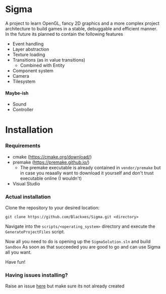 # Sigma

A project to learn OpenGL, fancy 2D graphics and a more complex project architecture to build games in a stable, debuggable and efficient manner. <br/>
In the future its planned to contain the following features

- Event handling
- Layer abstraction
- Texture loading
- Transitions (as in value transitions)
  - Combined with Entity
- Component system
- Camera
- Tilesystem

#### Maybe-ish

- Sound
- Controller

# Installation

### Requirements

- cmake (https://cmake.org/download/)
- premake (https://premake.github.io/)
  - The premake executable is already contained in `vendor/premake` but in case you reaaally want to download it yourself and don't trust executable online (I wouldn't)
- Visual Studio

### Actual installation

Clone the repository to your desired location:

```
git clone https://github.com/Blackxes/Sigma.git <directory>
```

Navigate into the `scripts/<operating_system>` directory and execute the `GenerateProjectFiles` script. <br/>

Now all you need to do is opening up the `SigmaSolution.sln` and build `Sandbox`
As soon as that succeeded you are good to go and can use Sigma all you want.

Have fun!

### Having issues installing? <br/>

Raise an issue [here](https://github.com/Blackxes/Sigma/issues) but make sure its not already created
